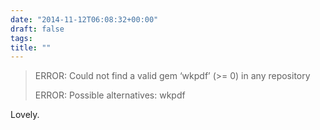 ```yaml
---
date: "2014-11-12T06:08:32+00:00"
draft: false
tags: 
title: ""
---
```



> ERROR: Could not find a valid gem ‘wkpdf’ (>= 0) in any repository 
> 
> ERROR: Possible alternatives: wkpdf

Lovely.
